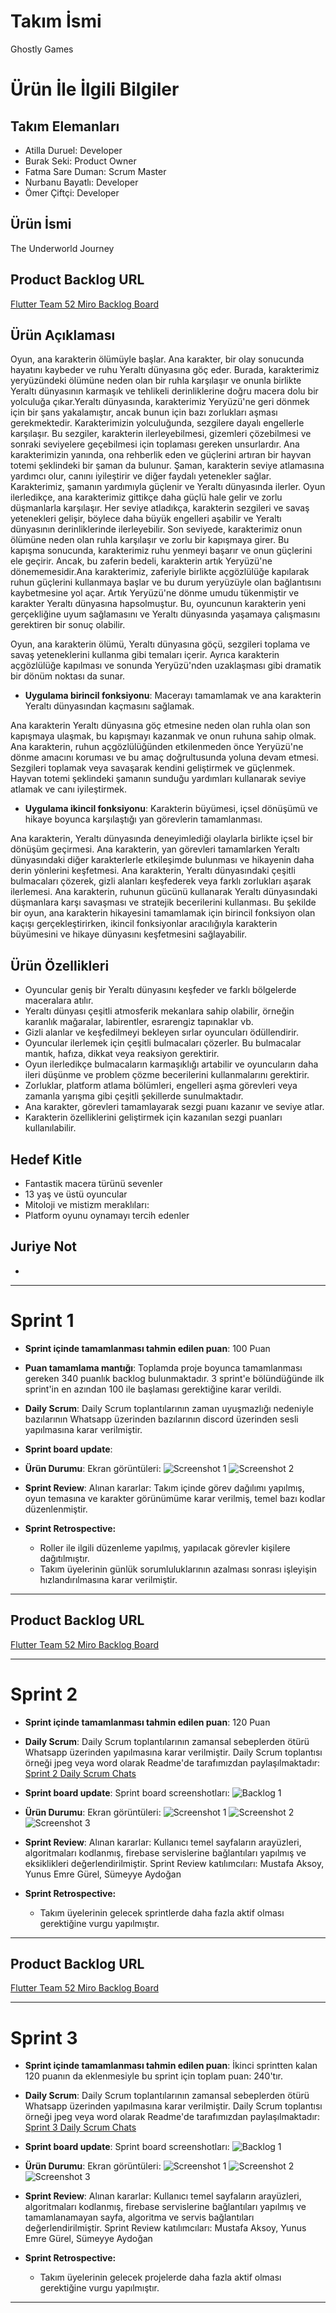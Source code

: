 # **Takım İsmi**

Ghostly Games

# Ürün İle İlgili Bilgiler

## Takım Elemanları
- Atilla Duruel: Developer
- Burak Seki: Product Owner
- Fatma Sare Duman: Scrum Master
- Nurbanu Bayatlı: Developer
- Ömer Çiftçi: Developer


## Ürün İsmi

The Underworld Journey

## Product Backlog URL

[Flutter Team 52 Miro Backlog Board](https://miro.com/app/board/uXjVO4kRs2w=/)

## Ürün Açıklaması

Oyun, ana karakterin ölümüyle başlar. Ana karakter, bir olay sonucunda hayatını kaybeder ve ruhu Yeraltı dünyasına göç eder. Burada, karakterimiz yeryüzündeki ölümüne neden olan bir ruhla karşılaşır ve onunla birlikte Yeraltı dünyasının karmaşık ve tehlikeli derinliklerine doğru macera dolu bir yolculuğa çıkar.Yeraltı dünyasında, karakterimiz Yeryüzü'ne geri dönmek için bir şans yakalamıştır, ancak bunun için bazı zorlukları aşması gerekmektedir. Karakterimizin yolculuğunda, sezgilere dayalı engellerle karşılaşır. Bu sezgiler, karakterin ilerleyebilmesi, gizemleri çözebilmesi ve sonraki seviyelere geçebilmesi için toplaması gereken unsurlardır. Ana karakterimizin yanında, ona rehberlik eden ve güçlerini artıran bir hayvan totemi şeklindeki bir şaman da bulunur. Şaman, karakterin seviye atlamasına yardımcı olur, canını iyileştirir ve diğer faydalı yetenekler sağlar. Karakterimiz, şamanın yardımıyla güçlenir ve Yeraltı dünyasında ilerler. Oyun ilerledikçe, ana karakterimiz gittikçe daha güçlü hale gelir ve zorlu düşmanlarla karşılaşır. Her seviye atladıkça, karakterin sezgileri ve savaş yetenekleri gelişir, böylece daha büyük engelleri aşabilir ve Yeraltı dünyasının derinliklerinde ilerleyebilir. Son seviyede, karakterimiz onun ölümüne neden olan ruhla karşılaşır ve zorlu bir kapışmaya girer. Bu kapışma sonucunda, karakterimiz ruhu yenmeyi başarır ve onun güçlerini ele geçirir. Ancak, bu zaferin bedeli, karakterin artık Yeryüzü'ne dönememesidir.Ana karakterimiz, zaferiyle birlikte açgözlülüğe kapılarak ruhun güçlerini kullanmaya başlar ve bu durum yeryüzüyle olan bağlantısını kaybetmesine yol açar. Artık Yeryüzü'ne dönme umudu tükenmiştir ve karakter Yeraltı dünyasına hapsolmuştur. Bu, oyuncunun karakterin yeni gerçekliğine uyum sağlamasını ve Yeraltı dünyasında yaşamaya çalışmasını gerektiren bir sonuç olabilir.

Oyun, ana karakterin ölümü, Yeraltı dünyasına göçü, sezgileri toplama ve savaş yeteneklerini kullanma gibi temaları içerir. Ayrıca karakterin açgözlülüğe kapılması ve sonunda Yeryüzü'nden uzaklaşması gibi dramatik bir dönüm noktası da sunar.


- **Uygulama birincil fonksiyonu**: Macerayı tamamlamak ve ana karakterin Yeraltı dünyasından kaçmasını sağlamak.

Ana karakterin Yeraltı dünyasına göç etmesine neden olan ruhla olan son kapışmaya ulaşmak, bu kapışmayı kazanmak ve onun ruhuna sahip olmak.
Ana karakterin, ruhun açgözlülüğünden etkilenmeden önce Yeryüzü'ne dönme amacını koruması ve bu amaç doğrultusunda yoluna devam etmesi.
Sezgileri toplamak veya savaşarak kendini geliştirmek ve güçlenmek.
Hayvan totemi şeklindeki şamanın sunduğu yardımları kullanarak seviye atlamak ve canı iyileştirmek.

- **Uygulama ikincil fonksiyonu**: Karakterin büyümesi, içsel dönüşümü ve hikaye boyunca karşılaştığı yan görevlerin tamamlanması.

Ana karakterin, Yeraltı dünyasında deneyimlediği olaylarla birlikte içsel bir dönüşüm geçirmesi.
Ana karakterin, yan görevleri tamamlarken Yeraltı dünyasındaki diğer karakterlerle etkileşimde bulunması ve hikayenin daha derin yönlerini keşfetmesi.
Ana karakterin, Yeraltı dünyasındaki çeşitli bulmacaları çözerek, gizli alanları keşfederek veya farklı zorlukları aşarak ilerlemesi.
Ana karakterin, ruhunun gücünü kullanarak Yeraltı dünyasındaki düşmanlara karşı savaşması ve stratejik becerilerini kullanması.
Bu şekilde bir oyun, ana karakterin hikayesini tamamlamak için birincil fonksiyon olan kaçışı gerçekleştirirken, ikincil fonksiyonlar aracılığıyla karakterin büyümesini ve hikaye dünyasını keşfetmesini sağlayabilir.

## Ürün Özellikleri

- Oyuncular geniş bir Yeraltı dünyasını keşfeder ve farklı bölgelerde maceralara atılır.
- Yeraltı dünyası çeşitli atmosferik mekanlara sahip olabilir, örneğin karanlık mağaralar, labirentler, esrarengiz tapınaklar vb.
- Gizli alanlar ve keşfedilmeyi bekleyen sırlar oyuncuları ödüllendirir.
- Oyuncular ilerlemek için çeşitli bulmacaları çözerler. Bu bulmacalar mantık, hafıza, dikkat veya reaksiyon gerektirir.
- Oyun ilerledikçe bulmacaların karmaşıklığı artabilir ve oyuncuların daha ileri düşünme ve problem çözme becerilerini kullanmalarını gerektirir.
- Zorluklar, platform atlama bölümleri, engelleri aşma görevleri veya zamanla yarışma gibi çeşitli şekillerde sunulmaktadır.
- Ana karakter, görevleri tamamlayarak sezgi puanı kazanır ve seviye atlar.
- Karakterin özelliklerini geliştirmek için kazanılan sezgi puanları kullanılabilir.

## Hedef Kitle

- Fantastik macera türünü sevenler
- 13 yaş ve üstü oyuncular
- Mitoloji ve mistizm meraklıları:
- Platform oyunu oynamayı tercih edenler

## Juriye Not

-


---

# Sprint 1

- **Sprint içinde tamamlanması tahmin edilen puan**: 100 Puan


- **Puan tamamlama mantığı**: Toplamda proje boyunca tamamlanması gereken 340 puanlık backlog bulunmaktadır. 3 sprint'e bölündüğünde ilk sprint'in en azından 100 ile başlaması gerektiğine karar verildi.


- **Daily Scrum**: Daily Scrum toplantılarının zaman uyuşmazlığı nedeniyle bazılarının Whatsapp üzerinden bazılarının discord üzerinden sesli yapılmasına karar verilmiştir.
- **Sprint board update**: 

- **Ürün Durumu**: Ekran görüntüleri:
  ![Screenshot 1](https://github.com/atilladuruel/OUA_Bootcamp_U-101/blob/e7ae72b3f3c8801f194b1ec675f876b0bfd55ad4/ProjectManagement/Sprint1Documents/kod.jpeg)
  ![Screenshot 2](https://github.com/atilladuruel/OUA_Bootcamp_U-101/blob/ffacf45b928d07f2acd2b575c7013d732fbfc427/ProjectManagement/Sprint1Documents/kod2.jpeg)
  
- **Sprint Review**: 
Alınan kararlar: Takım içinde görev dağılımı yapılmış, oyun temasına ve karakter görünümüme karar verilmiş, temel bazı kodlar düzenlenmiştir.

- **Sprint Retrospective:**
  - Roller ile ilgili düzenleme yapılmış, yapılacak görevler kişilere dağıtılmıştır.
  - Takım üyelerinin günlük sorumluluklarının azalması sonrası işleyişin hızlandırılmasına karar verilmiştir.
 


---

## Product Backlog URL

[Flutter Team 52 Miro Backlog Board](https://miro.com/app/board/uXjVO4kRs2w=/)

---

# Sprint 2

- **Sprint içinde tamamlanması tahmin edilen puan**: 120 Puan

- **Daily Scrum**: Daily Scrum toplantılarının zamansal sebeplerden ötürü Whatsapp üzerinden yapılmasına karar verilmiştir. Daily Scrum toplantısı örneği jpeg veya word olarak Readme'de tarafımızdan paylaşılmaktadır: [Sprint 2 Daily Scrum Chats](https://github.com/OyunveUygulamaAkademisi/Bootcamp2022Example/blob/main/ProjectManagement/Sprint2Documents/DailyScrumMeetingNotesSprint2.docx?raw=true)

- **Sprint board update**: Sprint board screenshotları: 
![Backlog 1](https://github.com/OyunveUygulamaAkademisi/Bootcamp2022Example/blob/main/ProjectManagement/Sprint2Documents/2022-05-22%2019_25_30-Window.png) 


- **Ürün Durumu**: Ekran görüntüleri:
  ![Screenshot 1](https://github.com/OyunveUygulamaAkademisi/Bootcamp2022Example/blob/main/ProjectManagement/Sprint2Documents/1.jpeg)
  ![Screenshot 2](https://github.com/OyunveUygulamaAkademisi/Bootcamp2022Example/blob/main/ProjectManagement/Sprint2Documents/2.jpeg)
  ![Screenshot 3](https://github.com/OyunveUygulamaAkademisi/Bootcamp2022Example/blob/main/ProjectManagement/Sprint2Documents/3.jpeg)
- **Sprint Review**: 
Alınan kararlar: Kullanıcı temel sayfaların arayüzleri, algoritmaları kodlanmış, firebase servislerine bağlantıları yapılmış ve eksiklikleri değerlendirilmiştir. 
Sprint Review katılımcıları: Mustafa Aksoy, Yunus Emre Gürel, Sümeyye Aydoğan 

- **Sprint Retrospective:**

  - Takım üyelerinin gelecek sprintlerde daha fazla aktif olması gerektiğine vurgu yapılmıştır.


---

## Product Backlog URL

[Flutter Team 52 Miro Backlog Board](https://miro.com/app/board/uXjVO4kRs2w=/)

---

# Sprint 3

- **Sprint içinde tamamlanması tahmin edilen puan**: İkinci sprintten kalan 120 puanın da eklenmesiyle bu sprint için toplam puan: 240'tır.


- **Daily Scrum**: Daily Scrum toplantılarının zamansal sebeplerden ötürü Whatsapp üzerinden yapılmasına karar verilmiştir. Daily Scrum toplantısı örneği jpeg veya word olarak Readme'de tarafımızdan paylaşılmaktadır: [Sprint 3 Daily Scrum Chats](https://github.com/OyunveUygulamaAkademisi/Bootcamp2022Example/blob/main/ProjectManagement/Sprint3Documents/DailyScrumMeetingNotesSprint3.docx?raw=true)

- **Sprint board update**: Sprint board screenshotları: 
![Backlog 1](https://github.com/OyunveUygulamaAkademisi/Bootcamp2022Example/blob/main/ProjectManagement/Sprint3Documents/2022-06-06%2000_19_38-Clipboard.png) 


- **Ürün Durumu**: Ekran görüntüleri:
  ![Screenshot 1](https://github.com/OyunveUygulamaAkademisi/Bootcamp2022Example/blob/main/ProjectManagement/Sprint3Documents/1.png)
  ![Screenshot 2](https://github.com/OyunveUygulamaAkademisi/Bootcamp2022Example/blob/main/ProjectManagement/Sprint3Documents/2.png)
  ![Screenshot 3](https://github.com/OyunveUygulamaAkademisi/Bootcamp2022Example/blob/main/ProjectManagement/Sprint3Documents/3.png)


- **Sprint Review**: 
Alınan kararlar: Kullanıcı temel sayfaların arayüzleri, algoritmaları kodlanmış, firebase servislerine bağlantıları yapılmış ve tamamlanamayan sayfa, algoritma ve servis bağlantıları değerlendirilmiştir. 
Sprint Review katılımcıları: Mustafa Aksoy, Yunus Emre Gürel, Sümeyye Aydoğan 

- **Sprint Retrospective:**

  - Takım üyelerinin gelecek projelerde daha fazla aktif olması gerektiğine vurgu yapılmıştır.


---
